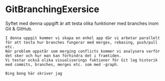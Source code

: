 # GitBranchingExersice
Syftet med denna uppgift är att testa olika funktioner med branches inom Git & GitHub.
~~~~~~~~~~~~~~~~~~~~~~~~~~~~~~~~~~~~~~~~~~~~~~~~~~~~~~~~~~~~~~~~~~~~~~~~~~~~~~~~~~~~~~~~~~~~~~~~~~~~~~~~~~~~~~~~~~~~~~~~~~~~~~~~~~~~~~~~~~~~~~~~~~~
I denna uppgit kommer vi skapa en enkel app där vi arbetar parallelt för att testa hur branches fungerar med merges, rebasing, push/pull etc.
När problem uppstår som merging conflicts kommer vi analysera varför det sker och hur man kan förhindra det i framtiden.
Vi testar också olika visualiserings fuktioner för Git log historik med commits, branches, merges etc. som med -graph.

Bing bong här skriver jag
